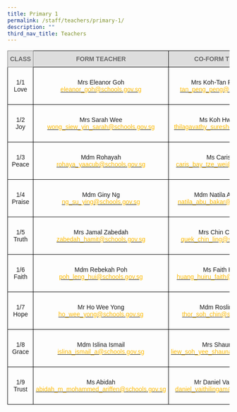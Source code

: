 ```yaml
---
title: Primary 1
permalink: /staff/teachers/primary-1/
description: ""
third_nav_title: Teachers
---
```

<style type="text/css">
.tg  {border-collapse:collapse;border-spacing:0;}
.tg td{border-color:black;border-style:solid;border-width:1px;font-family:Arial, sans-serif;font-size:14px;
  overflow:hidden;padding:10px 5px;word-break:normal;}
.tg th{border-color:black;border-style:solid;border-width:1px;font-family:Arial, sans-serif;font-size:14px;
  font-weight:normal;overflow:hidden;padding:10px 5px;word-break:normal;}
.tg .tg-a4yv{background-color:#DDD;color:#666;font-weight:bold;text-align:center;vertical-align:top}
.tg .tg-baqh{text-align:center;vertical-align:top}
.tg .tg-nau8{color:#FDB900;text-align:center;vertical-align:top}
.tg .tg-kpb2{background-color:#DDD;border-color:inherit;color:#666;font-weight:bold;text-align:center;vertical-align:top}
.tg .tg-nrix{text-align:center;vertical-align:middle}
</style>
<table class="tg">
<thead>
  <tr>
    <th class="tg-kpb2">CLASS</th>
    <th class="tg-a4yv">FORM TEACHER</th>
    <th class="tg-a4yv">CO-FORM TEACHER<br></th>
  </tr>
</thead>
<tbody>
  <tr>
    <td class="tg-baqh"><br>1/1<br>Love<br><br></td>
    <td class="tg-nrix">Mrs Eleanor Goh<br><a href="mailto:eleanor_goh@schools.gov.sg"><span style="text-decoration:none;color:#FDB900">eleanor_goh@schools.gov.sg</span></a><br></td>
    <td class="tg-baqh"><br>Mrs Koh-Tan Peng Peng<br><a href="mailto:ho_wee_yong@schools.gov.sg"><span style="text-decoration:none;color:#FDB900">tan_peng_peng@schools.gov.sg</span></a><br></td>
  </tr>
  <tr>
    <td class="tg-baqh"><br>1/2<br>Joy<br><br></td>
    <td class="tg-nrix">Mrs Sarah Wee<br><a href="mailto:wong_siew_yin_sarah@schools.gov.sg"><span style="text-decoration:none;color:#FDB900">wong_siew_yin_sarah@schools.gov.sg</span></a><br></td>
    <td class="tg-baqh"><br>Ms Koh Hwee Kay<br><a href="mailto:koh_hwee_kay@schools.gov.sg"><span style="text-decoration:none;color:#FDB900">thilagavathy_suresh@schools.gov.sg</span></a><br></td>
  </tr>
  <tr>
    <td class="tg-baqh"><br>1/3<br>Peace<br><br></td>
    <td class="tg-nrix">Mdm Rohayah <br><a href="mailto:wong_siew_yin_sarah@schools.gov.sg"><span style="text-decoration:none;color:#FDB900">rohaya_yaacub@schools.gov.sg</span></a><br></td>
    <td class="tg-nrix">Ms Caris Bay<br><a href="mailto:ho_wee_yong@schools.gov.sg"><span style="text-decoration:none;color:#FDB900">caris_bay_tze_wei@schools.gov.sg</span></a><br></td>
  </tr>
  <tr>
    <td class="tg-baqh"><br>1/4<br>Praise<br><br></td>
    <td class="tg-nrix">Mdm Giny Ng<br><a href="mailto:ng_su_ying@schools.gov.sg"><span style="text-decoration:none;color:#FDB900">ng_su_ying@schools.gov.sg</span></a><br></td>
    <td class="tg-nrix">Mdm Natila Abu Bakar<br><a href="mailto:natila_abu_bakar@schools.gov.sg"><span style="text-decoration:none;color:#FDB900">natila_abu_bakar@schools.gov.sg</span></a><br></td>
  </tr>
  <tr>
    <td class="tg-baqh"><br>1/5<br>Truth<br><br></td>
    <td class="tg-nrix">Mrs Jamal Zabedah<br><a href="mailto:zabedah_hamit@schools.gov.sg"><span style="text-decoration:none;color:#FDB900">zabedah_hamit@schools.gov.sg</span></a><br></td>
    <td class="tg-nrix">Mrs Chin Chin Ling<br><a href="mailto:quek_chin_ling@schools.gov.sg"><span style="text-decoration:none;color:#FDB900">quek_chin_ling@schools.gov.sg</span></a><br></td>
  </tr>
  <tr>
    <td class="tg-baqh"><br>1/6<br>Faith<br><br></td>
    <td class="tg-nrix">Mdm Rebekah Poh<br><a href="mailto:poh_leng_hui@schools.gov.sg"><span style="text-decoration:none;color:#FDB900">poh_leng_hui@schools.gov.sg</span></a><br></td>
    <td class="tg-nrix">Ms Faith Huang<br><a href="mailto:huang_huiru_faith@schools.gov.sg"><span style="text-decoration:none;color:#FDB900">huang_huiru_faith@schools.gov.sg</span></a><br></td>
  </tr>
  <tr>
    <td class="tg-baqh"><br>1/7<br> Hope<br><br></td>
    <td class="tg-nrix">Mr Ho Wee Yong<br><a href="mailto:ho_wee_yong@schools.gov.sg"><span style="text-decoration:none;color:#FDB900">ho_wee_yong@schools.gov.sg</span></a><br></td>
    <td class="tg-nrix">Mdm Roslind Thor<br><a href="mailto:ho_wee_yong@schools.gov.sg"><span style="text-decoration:none;color:#FDB900">thor_soh_chin@schools.gov.sg</span></a><br></td>
  </tr>
  <tr>
    <td class="tg-baqh"><br>1/8<br>Grace<br><br></td>
    <td class="tg-nrix">Mdm Islina Ismail<br><a href="mailto:islina_ismail_a@schools.gov.sg"><span style="text-decoration:none;color:#FDB900">islina_ismail_a@schools.gov.sg</span></a><br></td>
    <td class="tg-nrix">Mrs Shauna Lee<br><a href="mailto:liew_soh_yee_shauna@schools.gov.sg"><span style="text-decoration:none;color:#FDB900">liew_soh_yee_shauna@schools.gov.sg</span></a><br></td>
  </tr>
  <tr>
    <td class="tg-baqh"><br>1/9<br>Trust<br><br></td>
    <td class="tg-nrix">Ms Abidah<br><a href="mailto:abidah_m_mohammed_ariffen@schools.gov.sg"><span style="text-decoration:none;color:#FDB900">abidah_m_mohammed_ariffen@schools.gov.sg</span></a> <br></td>
    <td class="tg-nrix">Mr Daniel Vaithilingam<br><a href="mailto:ho_wee_yong@schools.gov.sg"><span style="text-decoration:none;color:#FDB900">daniel_vaithilingam@schools.gov.sg</span></a><br></td>
  </tr>
</tbody>
</table>